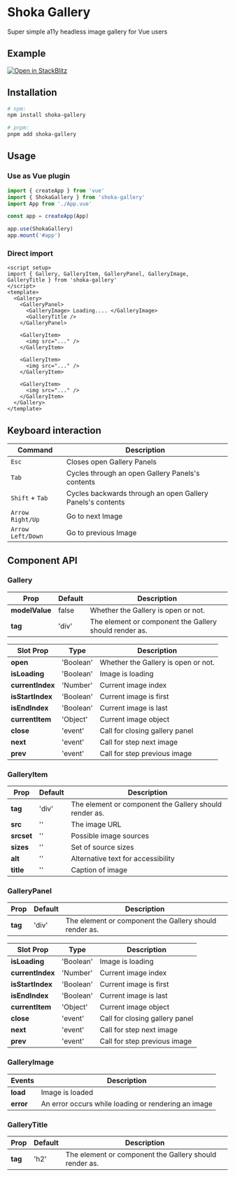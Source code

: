 # Shoka Gallery

Super simple a11y headless image gallery for Vue users

## Example
[![Open in StackBlitz](https://developer.stackblitz.com/img/open_in_stackblitz.svg)](https://stackblitz.com/edit/shoka-gallery-examples?file=src/components/HelloWorld.vue)

## Installation

```sh
# npm:
npm install shoka-gallery

# pnpm:
pnpm add shoka-gallery
```

## Usage

### Use as Vue plugin

```js
import { createApp } from 'vue'
import { ShokaGallery } from 'shoka-gallery'
import App from './App.vue'

const app = createApp(App)

app.use(ShokaGallery)
app.mount('#app')
```

### Direct import

```vue
<script setup>
import { Gallery, GalleryItem, GalleryPanel, GalleryImage, GalleryTitle } from 'shoka-gallery'
</script>
<template>
  <Gallery>
    <GalleryPanel>
      <GalleryImage> Loading.... </GalleryImage>
      <GalleryTitle />
    </GalleryPanel>

    <GalleryItem>
      <img src="..." />
    </GalleryItem>

    <GalleryItem>
      <img src="..." />
    </GalleryItem>

    <GalleryItem>
      <img src="..." />
    </GalleryItem>
  </Gallery>
</template>
```

## Keyboard interaction

| Command           | Description                                                |
| ----------------- | ---------------------------------------------------------- |
| `Esc`             | Closes open Gallery Panels                                 |
| `Tab`             | Cycles through an open Gallery Panels's contents           |
| `Shift` + `Tab`   | Cycles backwards through an open Gallery Panels's contents |
| `Arrow Right/Up`  | Go to next Image                                           |
| `Arrow Left/Down` | Go to previous Image                                       |

## Component API

### Gallery

| Prop           | Default | Description                                            |
| -------------- | ------- | ------------------------------------------------------ |
| **modelValue** | false   | Whether the Gallery is open or not.                    |
| **tag**        | 'div'   | The element or component the Gallery should render as. |

| Slot Prop        | Type      | Description                         |
| ---------------- | --------- | ----------------------------------- |
| **open**         | 'Boolean' | Whether the Gallery is open or not. |
| **isLoading**    | 'Boolean' | Image is loading                    |
| **currentIndex** | 'Number'  | Current image index                 |
| **isStartIndex** | 'Boolean' | Current image is first              |
| **isEndIndex**   | 'Boolean' | Current image is last               |
| **currentItem**  | 'Object'  | Current image object                |
| **close**        | 'event'   | Call for closing gallery panel      |
| **next**         | 'event'   | Call for step next image            |
| **prev**         | 'event'   | Call for step previous image        |

### GalleryItem

| Prop       | Default | Description                                            |
| ---------- | ------- | ------------------------------------------------------ |
| **tag**    | 'div'   | The element or component the Gallery should render as. |
| **src**    | ''      | The image URL                                          |
| **srcset** | ''      | Possible image sources                                 |
| **sizes**  | ''      | Set of source sizes                                    |
| **alt**    | ''      | Alternative text for accessibility                     |
| **title**  | ''      | Caption of image                                       |

### GalleryPanel

| Prop    | Default | Description                                            |
| ------- | ------- | ------------------------------------------------------ |
| **tag** | 'div'   | The element or component the Gallery should render as. |

| Slot Prop        | Type      | Description                    |
| ---------------- | --------- | ------------------------------ |
| **isLoading**    | 'Boolean' | Image is loading               |
| **currentIndex** | 'Number'  | Current image index            |
| **isStartIndex** | 'Boolean' | Current image is first         |
| **isEndIndex**   | 'Boolean' | Current image is last          |
| **currentItem**  | 'Object'  | Current image object           |
| **close**        | 'event'   | Call for closing gallery panel |
| **next**         | 'event'   | Call for step next image       |
| **prev**         | 'event'   | Call for step previous image   |

### GalleryImage

| Events    | Description                                         |
| --------- | --------------------------------------------------- |
| **load**  | Image is loaded                                     |
| **error** | An error occurs while loading or rendering an image |

### GalleryTitle

| Prop    | Default | Description                                            |
| ------- | ------- | ------------------------------------------------------ |
| **tag** | 'h2'    | The element or component the Gallery should render as. |
